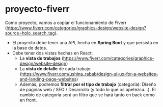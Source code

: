 # proyecto-fiverr

Como proyecto, vamos a copiar el funcionamiento de Fiverr (https://www.fiverr.com/categories/graphics-design/website-design?source=hplo_search_tag).
- El proyecto debe tener una API, hecha en **Spring Boot** y que persista en la base de datos. 
- Debe tener dos vistas hechas en React:
	- La **vista de trabajos** (https://www.fiverr.com/categories/graphics-design/website-design)
	- La **vista de detalle** de cada trabajo (https://www.fiverr.com/ushina_rabab/design-ui-ux-for-a-websites-and-landing-page-websites)
	- Además, podremos **filtrar por el tipo de trabajo** (categoría): Diseño de páginas web / SEO / Desarrollo (y todo lo que os apetezca…). El cambio de categoría será un filtro que se hará tanto en back como en front.
